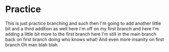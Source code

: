 # Practice

This is just practice branching and such
then I'm going to add another little bit
and a third addition as well
here i'm off on my first branch
and here I'm adding a little bit more to the first branch
here I'm still in the main branch
back on first branch doing who knows what!
And even more insanity on first branch
Oh man blah blah
